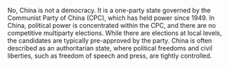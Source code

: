 No, China is not a democracy. It is a one-party state governed by the Communist Party of China (CPC), which has held power since 1949. In China, political power is concentrated within the CPC, and there are no competitive multiparty elections. While there are elections at local levels, the candidates are typically pre-approved by the party. China is often described as an authoritarian state, where political freedoms and civil liberties, such as freedom of speech and press, are tightly controlled.